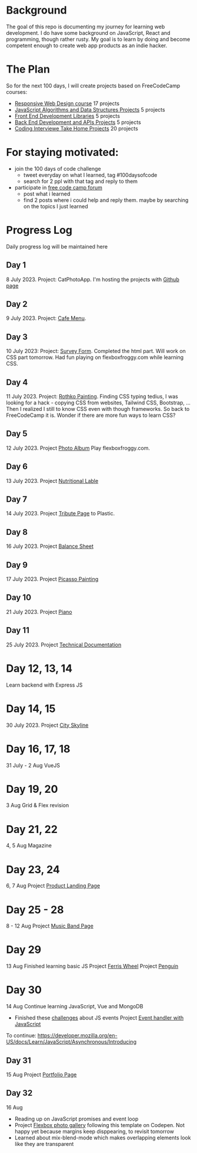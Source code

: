 # Background
The goal of this repo is documenting my journey for learning web development. I do have some background on JavaScript, React and programming, though rather rusty. My goal is to learn by doing and become competent enough to create web app products as an indie hacker.

# The Plan
So for the next 100 days, I will create projects based on FreeCodeCamp courses:
- [Responsive Web Design course](https://www.freecodecamp.org/learn/2022/responsive-web-design/) 17 projects
- [JavaScript Algorithms and Data Structures Projects](https://www.freecodecamp.org/learn/javascript-algorithms-and-data-structures/#functional-programming) 5 projects
- [Front End Development Libraries](https://www.freecodecamp.org/learn/front-end-development-libraries/) 5 projects
- [Back End Development and APIs Projects](https://www.freecodecamp.org/learn/back-end-development-and-apis/) 5 projects
- [Coding Interviewe Take Home Projects](https://www.freecodecamp.org/learn/coding-interview-prep/take-home-projects/) 20 projects

# For staying motivated:
- join the 100 days of code challenge
    - tweet everyday on what I learned, tag #100daysofcode
    - search for 2 ppl with that tag and reply to them
- participate in [free code camp forum](https://forum.freecodecamp.org/categories)
    - post what i learned
    - find 2 posts where i could help and reply them. maybe by searching on the topics I just learned

# Progress Log
Daily progress log will be maintained here

## Day 1 
8 July 2023. Project: CatPhotoApp. 
I'm hosting the projects with [Github page](https://hangjoni.github.io/webdev/)
## Day 2
9 July 2023. Project: [Cafe Menu](https://hangjoni.github.io/webdev/cafe-menu/index.html). 
## Day 3
10 July 2023: Project: [Survey Form](https://hangjoni.github.io/webdev/survey-form/index.html). Completed the html part. Will work on CSS part tomorrow. Had fun playing on flexboxfroggy.com while learning CSS.

## Day 4
11 July 2023. Project: [Rothko Painting](https://hangjoni.github.io/webdev/rothko-painting/index.html).
Finding CSS typing tedius, I was looking for a hack - copying CSS from websites, Tailwind CSS, Bootstrap, ... Then I realized I still to know CSS even with though frameworks. So back to FreeCodeCamp it is. Wonder if there are more fun ways to learn CSS?

## Day 5
12 July 2023. Project [Photo Album](https://hangjoni.github.io/webdev/photo-album/index.html)
Play flexboxfroggy.com.

## Day 6
13 July 2023. Project [Nutritional Lable](https://hangjoni.github.io/webdev/nutritional-label/index.html)

## Day 7
14 July 2023. Project [Tribute Page](https://hangjoni.github.io/webdev/tribute-page/index.html) to Plastic.

## Day 8
16 July 2023. Project [Balance Sheet](https://hangjoni.github.io/webdev/balance-sheet/index.html)

## Day 9
17 July 2023. Project [Picasso Painting](https://hangjoni.github.io/webdev/picasso-painting/index.html)

## Day 10
21 July 2023. Project [Piano](https://hangjoni.github.io/webdev/piano/index.html)

## Day 11
25 July 2023. Project [Technical Documentation](https://hangjoni.github.io/webdev/technical-documentation/index.html)

# Day 12, 13, 14
Learn backend with Express JS

# Day 14, 15
30 July 2023. Project [City Skyline](https://hangjoni.github.io/webdev/city-skyline/index.html)

# Day 16, 17, 18
31 July - 2 Aug
VueJS

# Day 19, 20
3 Aug
Grid & Flex revision

# Day 21, 22
4, 5 Aug
Magazine

# Day 23, 24
6, 7 Aug
Project [Product Landing Page](https://hangjoni.github.io/webdev/product-landing-page/index.html)

# Day 25 - 28
8 - 12 Aug 
Project [Music Band Page](https://hangjoni.github.io/webdev/music-band-page/index.html)

# Day 29
13 Aug
Finished learning basic JS
Project [Ferris Wheel](https://hangjoni.github.io/webdev/ferris-wheel/index.html)
Project [Penguin](https://hangjoni.github.io/webdev/penguin/index.html)

# Day 30
14 Aug 
Continue learning JavaScript, Vue and MongoDB
- Finished these [challenges](https://developer.mozilla.org/en-US/docs/Learn/JavaScript/Building_blocks/Test_your_skills:_Events) about JS events
Project [Event handler with JavaScript](https://codepen.io/hangjoni/pen/bGQXoGK)

To continue: https://developer.mozilla.org/en-US/docs/Learn/JavaScript/Asynchronous/Introducing

## Day 31
15 Aug
Project [Portfolio Page](https://hangjoni.github.io/webdev/improved.html)

## Day 32
16 Aug
- Reading up on JavaScript promises and event loop
- Project [Flexbox photo gallery](https://hangjoni.github.io/webdev/flexbox-photo-gallery/index.html)
following this template on Codepen. Not happy yet because margins keep disppearing, to revisit tomorrow
- Learned about mix-blend-mode which makes overlapping elements look like they are transparent